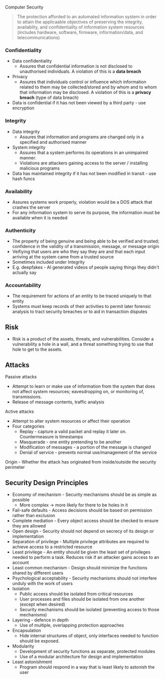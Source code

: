 Computer Security
> The protection afforded to an automated information system in order to attain the applicaable objectives of preserving the integrity, availablity, and confidentiality of information system resources (includes hardware, software, firmware, information/data, and telecommunications) 

### Confidentiality
- Data confidentiality
	- Assures that confidential information is not disclosed to unauthorised individuals. A violation of this is a **data breach**
- Privacy
	- Assures that individuals control or influence which information related to them may be collected/stored and by whom and to whom that information may be disclosed. A violation of this is a **privacy breach** (type of data breach)
- Data is confidential if it has not been viewed by a third party - use encryption

### Integrity
- Data integrity
	- Assures that information and programs are changed only in a specified and authorised manner
- System integrity
	- Assures that a system performs its operations in an unimpaired manner.
	- Violations are attackers gaining access to the server / installing malicious programs
- Data has maintained integrity if it has not been modified in transit - use hash funcs

### Availability
- Assures systems work properly, violation would be a DOS attack that crashes the server
- For any information system to serve its purpose, the information must be available when it is needed

### Authenticity
- The property of being genuine and being able to be verified and trusted; confidence in the validity of a transmission, message, or message origin
- Veifiying that users are who they say they are and that each input arriving at the system came from a trusted source
- Sometimes included under Integrity
- E.g. deepfakes - AI generated videos of people saying things they didn't actually say

### Accountability
- The requirement for actions of an entity to be traced uniquely to that entity
- Systems must keep records of their activities to permit later forensic analysis to tract security breaches or to aid in transaction disputes

## Risk
- Risk is a product of the assets, threats, and vulnerabilities. Consider a vulnerability a hole in a wall, and a threat something trying to use that hole to get to the assets.

## Attacks
Passive attacks
- Attempt to learn or make use of information from the system that does not affect system resources; eavesdropping on, or monitoring of, transmissions.
- Release of message contents, traffic analysis

Active attacks
- Attempt to alter system resources or affect their operation
- Four categories
	- Replay - capture a valid packet and replay it later on. Countermeasure is timestamps
	- Masquerade - one entity pretending to be another
	- Modification of messages - a portion of the message is changed
	- Denial of service - prevents normal use/management of the service

Origin - Whether the attack has originated from inside/outside the security perimeter

## Security Design Principles
- Economy of mechanism - Security mechanisms should be as simple as possible
	- More complex -> more likely for there to be holes in it
- Fail-safe defaults - Access decisions should be based on permission rather than exclusion
- Complete mediation - Every object access should be checked to ensure they are allowed
- Open design - Security should not depend on secrecy of its design or implementation
- Separation of privilege - Multiple privilege attributes are required to achieve access to a restricted resource
- Least privilege - An entity should be given the least set of privileges needed to perform a task. Reduces risk if an attacker gains access to an account
- Least common mechanism - Design should minimize the functions shared by different users
- Psychological acceptability - Security mechanisms should not interfere unduly with the work of users
- Isolation
	- Public access should be isolated from critical resources
	- User processes and files should be isolated from one another (except when desired)
	- Security mechanisms should be isolated (preventing access to those mechanisms)
- Layering - defence in depth
	- Use of multiple, overlapping protection approaches
- Encapsulation
	- Hide internal structures of object, only interfaces needed to function should be exposed.
- Modularity
	- Development of security functions as separate, protected modules
	- Use of a modular architecture for design and implementation
- Least astonishment
	- Program should respond in a way that is least likely to astonish the user